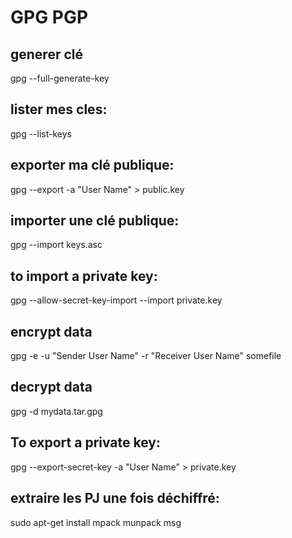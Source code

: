 # GPG PGP

## generer clé 

gpg --full-generate-key

## lister mes cles: 

gpg --list-keys

## exporter ma clé publique: 

gpg --export -a "User Name" > public.key

## importer une clé publique: 

gpg --import keys.asc

## to import a private key: 

gpg --allow-secret-key-import --import private.key

## encrypt data 

gpg -e -u "Sender User Name" -r "Receiver User Name" somefile

## decrypt data 

gpg -d mydata.tar.gpg

## To export a private key: 

gpg --export-secret-key -a "User Name" > private.key

## extraire les PJ une fois déchiffré:

sudo apt-get install mpack
munpack msg

